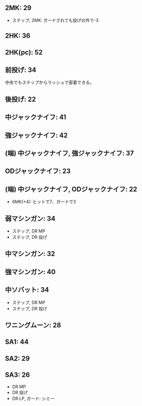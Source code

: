 ## 2MK: 29

- ステップ, 2MK: ガードされても投げの外で-3

## 2HK: 36

## 2HK(pc): 52

## 前投げ: 34

中央でもステップからラッシュで密着できる。

## 後投げ: 22

## 中ジャックナイフ: 41

## 強ジャックナイフ: 42

## (端) 中ジャックナイフ, 強ジャックナイフ: 37

## ODジャックナイフ: 23

## (端) 中ジャックナイフ, ODジャックナイフ: 22

- 6MK(+4): ヒットで7、ガードで3

## 弱マシンガン: 34

- ステップ, DR MP
- ステップ, DR 投げ

## 中マシンガン: 32

## 強マシンガン: 40

## 中ソバット: 34

- ステップ, DR MP
- ステップ, DR 投げ

## ワニングムーン: 28

## SA1: 44

## SA2: 29

## SA3: 26

- DR MP
- DR 投げ
- DR LP, ガード: シミー
